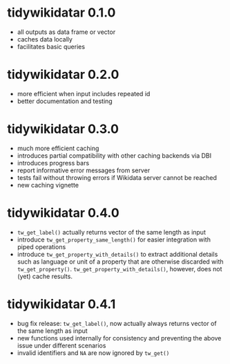 # tidywikidatar 0.1.0

* all outputs as data frame or vector
* caches data locally
* facilitates basic queries

# tidywikidatar 0.2.0

* more efficient when input includes repeated id
* better documentation and testing

# tidywikidatar 0.3.0

* much more efficient caching
* introduces partial compatibility with other caching backends via DBI
* introduces progress bars
* report informative error messages from server
* tests fail without throwing errors if Wikidata server cannot be reached
* new caching vignette

# tidywikidatar 0.4.0

* `tw_get_label()` actually returns vector of the same length as input
* introduce `tw_get_property_same_length()` for easier integration with piped operations
* introduce `tw_get_property_with_details()` to extract additional details such as language or unit of a property that are otherwise discarded with `tw_get_property()`. `tw_get_property_with_details()`, however, does not (yet) cache results.

# tidywikidatar 0.4.1

* bug fix release: `tw_get_label()`, now actually always returns vector of the same length as input
* new functions used internally for consistency and preventing the above issue under different scenarios 
* invalid identifiers and `NA` are now ignored by `tw_get()`

